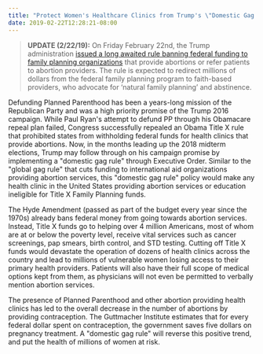 ```yaml
---
title: "Protect Women's Healthcare Clinics from Trump's \"Domestic Gag Rule\""
date: 2019-02-22T12:28:21-08:00
---
```

>**UPDATE (2/22/19):** On Friday February 22nd, the Trump administration [issued a long awaited rule banning federal funding to family planning organizations](https://www.washingtonpost.com/health/2019/02/22/trump-administration-bars-family-planning-clinics-that-provide-abortion-referrals-million-program/?utm_term=.e97cc6cd8753) that provide abortions or refer patients to abortion providers. The rule is expected to redirect millions of dollars from the federal family planning program to faith-based providers, who advocate for ‘natural family planning’ and abstinence. 

Defunding Planned Parenthood has been a years-long mission of the Republican Party and was a high priority promise of the Trump 2016 campaign. While Paul Ryan's attempt to defund PP through his Obamacare repeal plan failed, Congress successfully repealed an Obama Title X rule that prohibited states from withholding federal funds for health clinics that provide abortions. Now, in the months leading up the 2018 midterm elections, Trump may follow through on his campaign promise by implementing a "domestic gag rule" through Executive Order. Similar to the "global gag rule" that cuts funding to international aid organizations providing abortion services, this "domestic gag rule" policy would make any health clinic in the United States providing abortion services or education ineligible for Title X Family Planning funds. 

The Hyde Amendment (passed as part of the budget every year since the 1970s) already bans federal money from going towards abortion services. Instead, Title X funds go to helping over 4 million Americans, most of whom are at or below the poverty level, receive vital services such as cancer screenings, pap smears, birth control, and STD testing. Cutting off Title X funds would devastate the operation of dozens of health clinics across the country and lead to millions of vulnerable women losing access to their primary health providers. Patients will also have their full scope of medical options kept from them, as physicians will not even be permitted to verbally mention abortion services.

The presence of Planned Parenthood and other abortion providing health clinics has led to the overall decrease in the number of abortions by providing contraception. The Guttmacher Institute estimates that for every federal dollar spent on contraception, the government saves five dollars on pregnancy treatment. A "domestic gag rule" will reverse this positive trend, and put the health of millions of women at risk.
